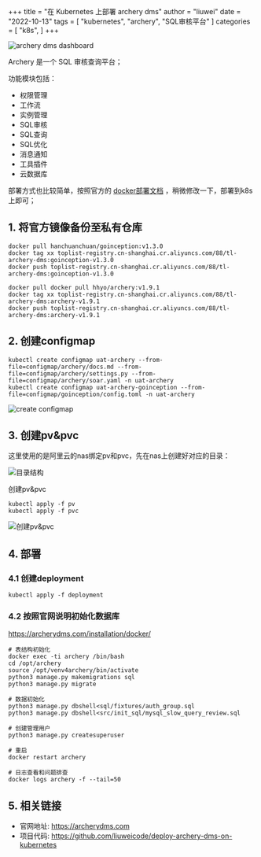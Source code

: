 +++
title = "在 Kubernetes 上部署 archery dms"
author = "liuwei"
date = "2022-10-13"
tags = [
    "kubernetes",
    "archery",
	"SQL审核平台"
]
categories = [
    "k8s",
]
+++

![archery dms dashboard](https://static.liuwei.co/202210/1665638990.png)

Archery 是一个 SQL 审核查询平台；

功能模块包括：

- 权限管理
- 工作流
- 实例管理
- SQL审核
- SQL查询
- SQL优化
- 消息通知
- 工具插件
- 云数据库

部署方式也比较简单，按照官方的 [docker部署文档](https://www.archerydms.com/installation/docker/) ，稍微修改一下，部署到k8s上即可；

## 1. 将官方镜像备份至私有仓库

```shell
docker pull hanchuanchuan/goinception:v1.3.0
docker tag xx toplist-registry.cn-shanghai.cr.aliyuncs.com/88/tl-archery-dms:goinception-v1.3.0
docker push toplist-registry.cn-shanghai.cr.aliyuncs.com/88/tl-archery-dms:goinception-v1.3.0
```


```shell
docker pull docker pull hhyo/archery:v1.9.1
docker tag xx toplist-registry.cn-shanghai.cr.aliyuncs.com/88/tl-archery-dms:archery-v1.9.1
docker push toplist-registry.cn-shanghai.cr.aliyuncs.com/88/tl-archery-dms:archery-v1.9.1
```

## 2. 创建configmap

```shell
kubectl create configmap uat-archery --from-file=configmap/archery/docs.md --from-file=configmap/archery/settings.py --from-file=configmap/archery/soar.yaml -n uat-archery
kubectl create configmap uat-archery-goinception --from-file=configmap/goinception/config.toml -n uat-archery
```
![create configmap](https://static.liuwei.co/202210/1665642517.png)

## 3. 创建pv&pvc

这里使用的是阿里云的nas绑定pv和pvc，先在nas上创建好对应的目录：

![目录结构](https://static.liuwei.co/202210/1665643171.png)

创建pv&pvc

```shell
kubectl apply -f pv
kubectl apply -f pvc
```
![创建pv&pvc](https://static.liuwei.co/202210/1665643411.png)

## 4. 部署

### 4.1 创建deployment

```shell
kubectl apply -f deployment
```

### 4.2 按照官网说明初始化数据库

https://archerydms.com/installation/docker/

```
# 表结构初始化
docker exec -ti archery /bin/bash
cd /opt/archery
source /opt/venv4archery/bin/activate
python3 manage.py makemigrations sql
python3 manage.py migrate

# 数据初始化
python3 manage.py dbshell<sql/fixtures/auth_group.sql
python3 manage.py dbshell<src/init_sql/mysql_slow_query_review.sql

# 创建管理用户
python3 manage.py createsuperuser

# 重启
docker restart archery

# 日志查看和问题排查
docker logs archery -f --tail=50
```

## 5. 相关链接

- 官网地址: https://archerydms.com
- 项目代码: https://github.com/liuweicode/deploy-archery-dms-on-kubernetes


